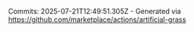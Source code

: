 Commits: 2025-07-21T12:49:51.305Z - Generated via https://github.com/marketplace/actions/artificial-grass
<br>
